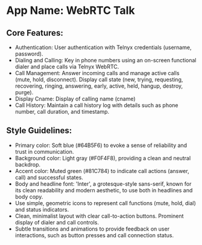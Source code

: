 # **App Name**: WebRTC Talk

## Core Features:

- Authentication: User authentication with Telnyx credentials (username, password).
- Dialing and Calling: Key in phone numbers using an on-screen functional dialer and place calls via Telnyx WebRTC.
- Call Management: Answer incoming calls and manage active calls (mute, hold, disconnect). Display call state (new, trying, requesting, recovering, ringing, answering, early, active, held, hangup, destroy, purge).
- Display Cname: Display of calling name (cname)
- Call History: Maintain a call history log with details such as phone number, call duration, and timestamp.

## Style Guidelines:

- Primary color: Soft blue (#64B5F6) to evoke a sense of reliability and trust in communication.
- Background color: Light gray (#F0F4F8), providing a clean and neutral backdrop.
- Accent color: Muted green (#81C784) to indicate call actions (answer, call) and successful states.
- Body and headline font: 'Inter', a grotesque-style sans-serif, known for its clean readability and modern aesthetic, to use both in headlines and body copy.
- Use simple, geometric icons to represent call functions (mute, hold, dial) and status indicators.
- Clean, minimalist layout with clear call-to-action buttons. Prominent display of dialer and call controls.
- Subtle transitions and animations to provide feedback on user interactions, such as button presses and call connection status.